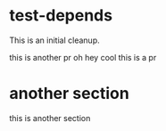 # test-depends

This is an initial cleanup.

this is another pr
oh hey cool
this is a pr

# another section

this is another section